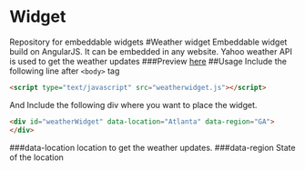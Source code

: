 # Widget
Repository for embeddable widgets
#Weather widget
Embeddable widget build on AngularJS. It can be embedded in any website. Yahoo weather API is used to get the weather updates
###Preview <a href="http://rumessh.github.io/src/weather/WeatherWidgetDemo.html" target="_blank">here</a>
##Usage
Include the following line after ```<body>``` tag
```html
<script type="text/javascript" src="weatherwidget.js"></script>
```
And Include the following div where you want to place the widget.
```html
<div id="weatherWidget" data-location="Atlanta" data-region="GA">
</div>
```
###data-location
  location to get the weather updates.
###data-region
  State of the location


